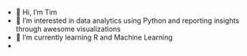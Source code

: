 - 👋 Hi, I’m Tim
- 👀 I’m interested in data analytics using Python and reporting insights through awesome visualizations
- 🌱 I’m currently learning R and Machine Learning
- 
<!---
tjacruz47/tjacruz47 is a ✨ special ✨ repository because its `README.md` (this file) appears on your GitHub profile.
You can click the Preview link to take a look at your changes.
--->
